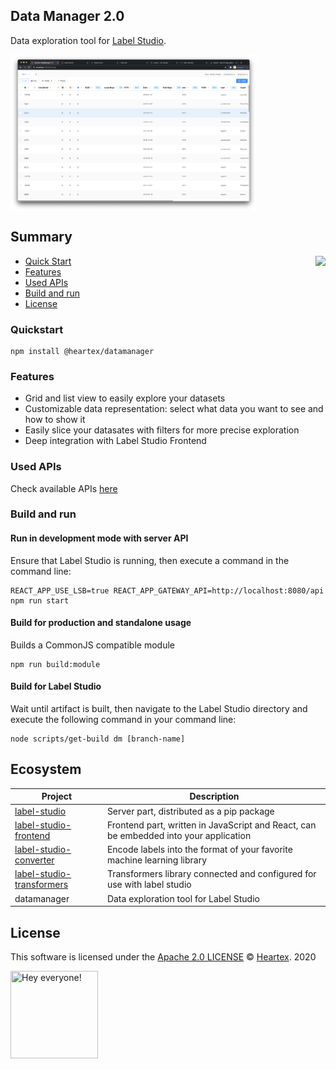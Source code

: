 ## Data Manager 2.0

Data exploration tool for [Label Studio](ls).

<img src="/docs/image.png" height="250" align="center"/>

## Summary

<img align="right" height="180" src="https://github.com/heartexlabs/label-studio/blob/master/images/heartex_icon_opossum_green@2x.png?raw=true" />

- [Quick Start](#quick-start)
- [Features](#features-star2)
- [Used APIs](#used-apis)
- [Build and run](#build-and-run)
- [License](#license)

### Quickstart

```
npm install @heartex/datamanager
```

### Features

- Grid and list view to easily explore your datasets
- Customizable data representation: select what data you want to see and how to show it
- Easily slice your datasates with filters for more precise exploration
- Deep integration with Label Studio Frontend

### Used APIs

Check available APIs [here](/src/sdk/api-config.js)

### Build and run

#### Run in development mode with server API

Ensure that Label Studio is running, then execute a command in the command line:

```
REACT_APP_USE_LSB=true REACT_APP_GATEWAY_API=http://localhost:8080/api npm run start
```

#### Build for production and standalone usage

Builds a CommonJS compatible module

```
npm run build:module
```

#### Build for Label Studio

Wait until artifact is built, then navigate to the Label Studio directory and execute the following command in your command line:

```
node scripts/get-build dm [branch-name]
```

## Ecosystem

| Project | Description |
|-|-|
| [label-studio](ls) | Server part, distributed as a pip package |
| [label-studio-frontend](lsf) | Frontend part, written in JavaScript and React, can be embedded into your application |
| [label-studio-converter](lsc) | Encode labels into the format of your favorite machine learning library |
| [label-studio-transformers](lst) | Transformers library connected and configured for use with label studio |
| datamanager | Data exploration tool for Label Studio |

## License

This software is licensed under the [Apache 2.0 LICENSE](/LICENSE) © [Heartex](https://www.heartex.ai/). 2020

<img src="https://github.com/heartexlabs/label-studio/blob/master/images/opossum_looking.png?raw=true" title="Hey everyone!" height="140" width="140" />

[ls]: https://github.com/heartexlabs/label-studio
[lsf]: https://github.com/heartexlabs/label-studio-frontend
[lsc]: https://github.com/heartexlabs/label-studio-converter
[lst]: https://github.com/heartexlabs/label-studio-transformers
